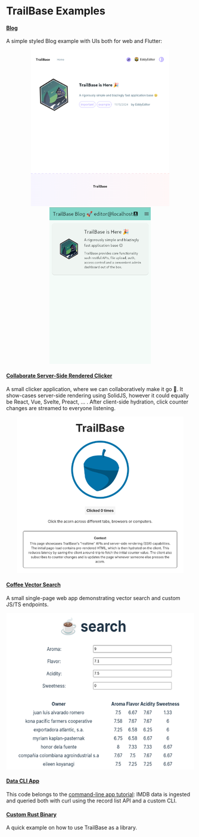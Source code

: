 # TrailBase Examples

#### [Blog](blog/)

A simple styled Blog example with UIs both for web and Flutter:

<p align="center">
  <picture align="center">
    <img
      height="420"
      src="blog/screenshots/screenshot_web.png"
      alt="Blog web app"
    />
  </picture>

  <picture align="center">
    <img
      height="420"
      src="blog/screenshots/screenshot_flutter.png"
      alt="Blog Flutter app"
    />
  </picture>
</p>

#### [Collaborate Server-Side Rendered Clicker](collab-clicker-ssr/)

A small clicker application, where we can collaboratively make it go 🚀. It
show-cases server-side rendering using SolidJS, however it could equally be
React, Vue, Svelte, Preact, ... . After client-side hydration, click counter
changes are streamed to everyone listening.

<p align="center">
  <picture align="center">
     <img
      height="420"
      src="collab-clicker-ssr/screenshots/screenshot0.png"
      alt="Collaborative acorn clicker"
    />
  </picture>
</p>

#### [Coffee Vector Search](coffee-vector-search/)

A small single-page web app demonstrating vector search and custom JS/TS endpoints.

<p align="center">
  <picture align="center">
    <img
      height="420"
      src="coffee-vector-search/screenshots/screenshot0.png"
      alt="Coffee vector search web app"
    />
  </picture>
</p>

#### [Data CLI App](data-cli-tutorial/)

This code belongs to the [command-line app tutorial](https://trailbase.io/getting-started/first-cli-app):
IMDB data is ingested and queried both with curl using the record list API and a custom CLI.

#### [Custom Rust Binary](custom-binary/)

A quick example on how to use TrailBase as a library.
